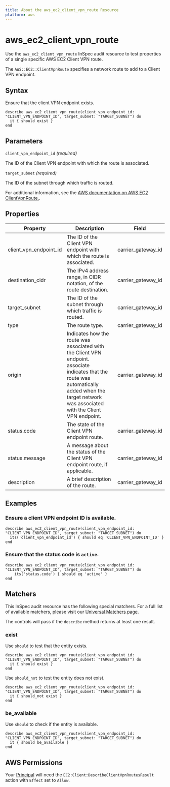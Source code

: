 ```yaml
---
title: About the aws_ec2_client_vpn_route Resource
platform: aws
---
```


# aws_ec2_client_vpn_route

Use the `aws_ec2_client_vpn_route` InSpec audit resource to test properties of a single specific AWS EC2 Client VPN route.

The `AWS::EC2::ClientVpnRoute` specifies a network route to add to a Client VPN endpoint.

## Syntax

Ensure that the client VPN endpoint exists.

    describe aws_ec2_client_vpn_route(client_vpn_endpoint_id: "CLIENT_VPN_ENDPOINT_ID", target_subnet: "TARGET_SUBNET") do
      it { should exist }
    end

## Parameters

`client_vpn_endpoint_id` _(required)_

The ID of the Client VPN endpoint with which the route is associated.

`target_subnet` _(required)_

The ID of the subnet through which traffic is routed.

For additional information, see the [AWS documentation on AWS EC2 ClientVpnRoute.](https://docs.aws.amazon.com/AWSCloudFormation/latest/UserGuide/aws-resource-ec2-clientvpnroute.html).

## Properties

| Property | Description | Field |
| --- | --- | --- |
| client_vpn_endpoint_id | The ID of the Client VPN endpoint with which the route is associated. | carrier_gateway_id |
| destination_cidr | The IPv4 address range, in CIDR notation, of the route destination. | carrier_gateway_id |
| target_subnet | The ID of the subnet through which traffic is routed. | carrier_gateway_id |
| type | The route type. | carrier_gateway_id |
| origin | Indicates how the route was associated with the Client VPN endpoint. associate indicates that the route was automatically added when the target network was associated with the Client VPN endpoint. | carrier_gateway_id |
| status.code | The state of the Client VPN endpoint route. | carrier_gateway_id |
| status.message | A message about the status of the Client VPN endpoint route, if applicable. | carrier_gateway_id |
| description | A brief description of the route. | carrier_gateway_id |

## Examples

### Ensure a client VPN endpoint ID is available.

    describe aws_ec2_client_vpn_route(client_vpn_endpoint_id: "CLIENT_VPN_ENDPOINT_ID", target_subnet: "TARGET_SUBNET") do
      its('client_vpn_endpoint_id') { should eq 'CLIENT_VPN_ENDPOINT_ID' }
    end

### Ensure that the status code is `active`.

    describe aws_ec2_client_vpn_route(client_vpn_endpoint_id: "CLIENT_VPN_ENDPOINT_ID", target_subnet: "TARGET_SUBNET") do
        its('status.code') { should eq 'active' }
    end

## Matchers

This InSpec audit resource has the following special matchers. For a full list of available matchers, please visit our [Universal Matchers page](https://www.inspec.io/docs/reference/matchers/).

The controls will pass if the `describe` method returns at least one result.

### exist

Use `should` to test that the entity exists.

    describe aws_ec2_client_vpn_route(client_vpn_endpoint_id: "CLIENT_VPN_ENDPOINT_ID", target_subnet: "TARGET_SUBNET") do
      it { should exist }
    end

Use `should_not` to test the entity does not exist.

    describe aws_ec2_client_vpn_route(client_vpn_endpoint_id: "CLIENT_VPN_ENDPOINT_ID", target_subnet: "TARGET_SUBNET") do
      it { should_not exist }
    end

### be_available

Use `should` to check if the entity is available.

    describe aws_ec2_client_vpn_route(client_vpn_endpoint_id: "CLIENT_VPN_ENDPOINT_ID", target_subnet: "TARGET_SUBNET") do
      it { should be_available }
    end

## AWS Permissions

Your [Principal](https://docs.aws.amazon.com/IAM/latest/UserGuide/intro-structure.html#intro-structure-principal) will need the `EC2:Client:DescribeClientVpnRoutesResult` action with `Effect` set to `Allow`.
